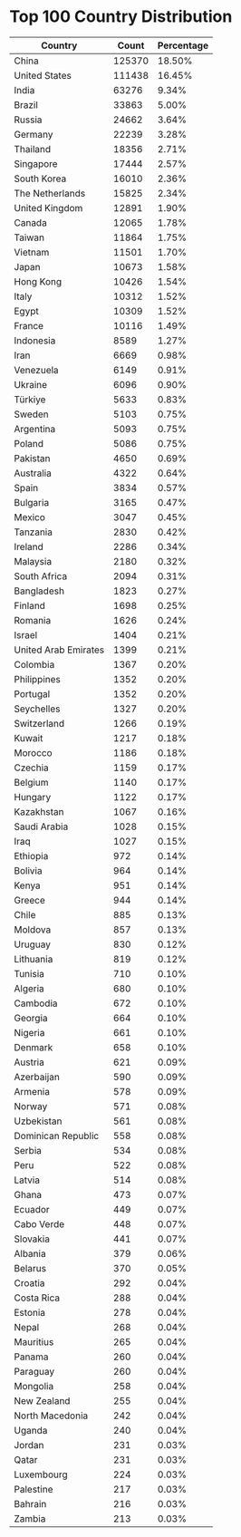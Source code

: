 # Top 100 Country Distribution
| Country | Count | Percentage |
|----|----|----|
| China | 125370 | 18.50% |
| United States | 111438 | 16.45% |
| India | 63276 | 9.34% |
| Brazil | 33863 | 5.00% |
| Russia | 24662 | 3.64% |
| Germany | 22239 | 3.28% |
| Thailand | 18356 | 2.71% |
| Singapore | 17444 | 2.57% |
| South Korea | 16010 | 2.36% |
| The Netherlands | 15825 | 2.34% |
| United Kingdom | 12891 | 1.90% |
| Canada | 12065 | 1.78% |
| Taiwan | 11864 | 1.75% |
| Vietnam | 11501 | 1.70% |
| Japan | 10673 | 1.58% |
| Hong Kong | 10426 | 1.54% |
| Italy | 10312 | 1.52% |
| Egypt | 10309 | 1.52% |
| France | 10116 | 1.49% |
| Indonesia | 8589 | 1.27% |
| Iran | 6669 | 0.98% |
| Venezuela | 6149 | 0.91% |
| Ukraine | 6096 | 0.90% |
| Türkiye | 5633 | 0.83% |
| Sweden | 5103 | 0.75% |
| Argentina | 5093 | 0.75% |
| Poland | 5086 | 0.75% |
| Pakistan | 4650 | 0.69% |
| Australia | 4322 | 0.64% |
| Spain | 3834 | 0.57% |
| Bulgaria | 3165 | 0.47% |
| Mexico | 3047 | 0.45% |
| Tanzania | 2830 | 0.42% |
| Ireland | 2286 | 0.34% |
| Malaysia | 2180 | 0.32% |
| South Africa | 2094 | 0.31% |
| Bangladesh | 1823 | 0.27% |
| Finland | 1698 | 0.25% |
| Romania | 1626 | 0.24% |
| Israel | 1404 | 0.21% |
| United Arab Emirates | 1399 | 0.21% |
| Colombia | 1367 | 0.20% |
| Philippines | 1352 | 0.20% |
| Portugal | 1352 | 0.20% |
| Seychelles | 1327 | 0.20% |
| Switzerland | 1266 | 0.19% |
| Kuwait | 1217 | 0.18% |
| Morocco | 1186 | 0.18% |
| Czechia | 1159 | 0.17% |
| Belgium | 1140 | 0.17% |
| Hungary | 1122 | 0.17% |
| Kazakhstan | 1067 | 0.16% |
| Saudi Arabia | 1028 | 0.15% |
| Iraq | 1027 | 0.15% |
| Ethiopia | 972 | 0.14% |
| Bolivia | 964 | 0.14% |
| Kenya | 951 | 0.14% |
| Greece | 944 | 0.14% |
| Chile | 885 | 0.13% |
| Moldova | 857 | 0.13% |
| Uruguay | 830 | 0.12% |
| Lithuania | 819 | 0.12% |
| Tunisia | 710 | 0.10% |
| Algeria | 680 | 0.10% |
| Cambodia | 672 | 0.10% |
| Georgia | 664 | 0.10% |
| Nigeria | 661 | 0.10% |
| Denmark | 658 | 0.10% |
| Austria | 621 | 0.09% |
| Azerbaijan | 590 | 0.09% |
| Armenia | 578 | 0.09% |
| Norway | 571 | 0.08% |
| Uzbekistan | 561 | 0.08% |
| Dominican Republic | 558 | 0.08% |
| Serbia | 534 | 0.08% |
| Peru | 522 | 0.08% |
| Latvia | 514 | 0.08% |
| Ghana | 473 | 0.07% |
| Ecuador | 449 | 0.07% |
| Cabo Verde | 448 | 0.07% |
| Slovakia | 441 | 0.07% |
| Albania | 379 | 0.06% |
| Belarus | 370 | 0.05% |
| Croatia | 292 | 0.04% |
| Costa Rica | 288 | 0.04% |
| Estonia | 278 | 0.04% |
| Nepal | 268 | 0.04% |
| Mauritius | 265 | 0.04% |
| Panama | 260 | 0.04% |
| Paraguay | 260 | 0.04% |
| Mongolia | 258 | 0.04% |
| New Zealand | 255 | 0.04% |
| North Macedonia | 242 | 0.04% |
| Uganda | 240 | 0.04% |
| Jordan | 231 | 0.03% |
| Qatar | 231 | 0.03% |
| Luxembourg | 224 | 0.03% |
| Palestine | 217 | 0.03% |
| Bahrain | 216 | 0.03% |
| Zambia | 213 | 0.03% |
